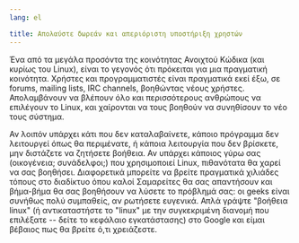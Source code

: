```yaml
---
lang: el

title: Απολαύστε δωρεάν και απεριόριστη υποστήριξη χρηστών
---
```


Ένα από τα μεγάλα προσόντα της κοινότητας Ανοιχτού Κώδικα (και κυρίως 
του Linux), είναι το γεγονός ότι πρόκειται για μια πραγματική κοινότητα.
Χρήστες και προγραμματιστές είναι πραγματικά εκεί έξω, σε forums, mailing 
lists, IRC channels, βοηθώντας νέους χρήστες. Απολαμβάνουν να βλέπουν όλο
και περισσότερους ανθρώπους να επιλέγουν το Linux, και χαίρονται να τους
βοηθούν να συνηθίσουν το νέο τους σύστημα.

Αν λοιπόν υπάρχει κάτι που δεν καταλαβαίνετε, κάποιο πρόγραμμα δεν
λειτουργεί όπως θα περιμένατε, ή κάποια λειτουργία που δεν βρίσκετε, 
μην διστάζετε να ζητήσετε βοήθεια. Αν υπάρχει κάποιος γύρω σας (οικογένεια; 
συνάδελφοι;) που χρησιμοποιεί Linux, πιθανότατα θα χαρεί να σας βοηθήσει.
Διαφορετικά μπορείτε να βρείτε πραγματικά χιλιάδες τόπους στο διαδίκτυο
όπου καλοί Σαμαρείτες θα σας απαντήσουν και βήμα-βήμα θα σας βοηθήσουν να 
λύσετε το πρόβλημά σας: οι geeks είναι συνήθως πολύ συμπαθείς, αν ρωτήσετε
ευγενικά. Απλά γράψτε "βοήθεια linux" (ή αντικαταστήστε το "linux" με την
συγκεκριμένη διανομή που επιλέξατε -- δείτε το κεφάλαιο εγκατάστασης)
στο Google και είμαι βέβαιος πως θα βρείτε ό,τι χρειάζεστε.




